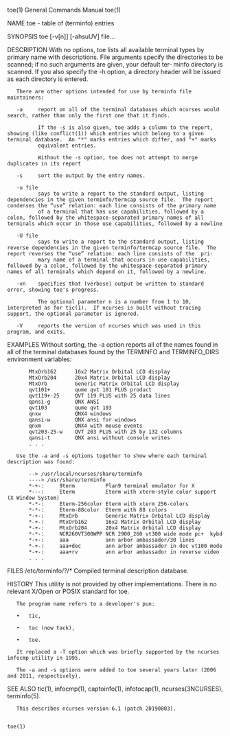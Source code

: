 toe(1)                                                                                     General Commands Manual                                                                                     toe(1)

NAME
       toe - table of (terminfo) entries

SYNOPSIS
       toe [-v[n]] [-ahsuUV] file...

DESCRIPTION
       With  no  options,  toe lists all available terminal types by primary name with descriptions.  File arguments specify the directories to be scanned; if no such arguments are given, your default ter‐
       minfo directory is scanned.  If you also specify the -h option, a directory header will be issued as each directory is entered.

       There are other options intended for use by terminfo file maintainers:

       -a     report on all of the terminal databases which ncurses would search, rather than only the first one that it finds.

              If the -s is also given, toe adds a column to the report, showing (like conflict(1)) which entries which belong to a given terminal database.  An "*" marks entries which differ, and "+" marks
              equivalent entries.

              Without the -s option, toe does not attempt to merge duplicates in its report

       -s     sort the output by the entry names.

       -u file
              says to write a report to the standard output, listing dependencies in the given terminfo/termcap source file.  The report condenses the “use” relation: each line consists of the primary name
              of a terminal that has use capabilities, followed by a colon, followed by the whitespace-separated primary names of all terminals which occur in those use capabilities, followed by a newline

       -U file
              says to write a report to the standard output, listing reverse dependencies in the given terminfo/termcap source file.  The report reverses the “use” relation: each line consists of the  pri‐
              mary name of a terminal that occurs in use capabilities, followed by a colon, followed by the whitespace-separated primary names of all terminals which depend on it, followed by a newline.

       -vn    specifies that (verbose) output be written to standard error, showing toe's progress.

              The optional parameter n is a number from 1 to 10, interpreted as for tic(1).  If ncurses is built without tracing support, the optional parameter is ignored.

       -V     reports the version of ncurses which was used in this program, and exits.

EXAMPLES
       Without sorting, the -a option reports all of the names found in all of the terminal databases found by the TERMINFO and TERMINFO_DIRS environment variables:

           MtxOrb162      16x2 Matrix Orbital LCD display
           MtxOrb204      20x4 Matrix Orbital LCD display
           MtxOrb         Generic Matrix Orbital LCD display
           qvt101+        qume qvt 101 PLUS product
           qvt119+-25     QVT 119 PLUS with 25 data lines
           qansi-g        QNX ANSI
           qvt103         qume qvt 103
           qnxw           QNX4 windows
           qansi-w        QNX ansi for windows
           qnxm           QNX4 with mouse events
           qvt203-25-w    QVT 203 PLUS with 25 by 132 columns
           qansi-t        QNX ansi without console writes
           . . .

       Use the -a and -s options together to show where each terminal description was found:

           --> /usr/local/ncurses/share/terminfo
           ----> /usr/share/terminfo
           *-+-:     9term          Plan9 terminal emulator for X
           *---:     Eterm          Eterm with xterm-style color support (X Window System)
           *-*-:     Eterm-256color Eterm with xterm 256-colors
           *-*-:     Eterm-88color  Eterm with 88 colors
           *-+-:     MtxOrb         Generic Matrix Orbital LCD display
           *-+-:     MtxOrb162      16x2 Matrix Orbital LCD display
           *-+-:     MtxOrb204      20x4 Matrix Orbital LCD display
           *-*-:     NCR260VT300WPP NCR 2900_260 vt300 wide mode pc+  kybd
           *-+-:     aaa            ann arbor ambassador/30 lines
           *-+-:     aaa+dec        ann arbor ambassador in dec vt100 mode
           *-+-:     aaa+rv         ann arbor ambassador in reverse video
           . . .

FILES
       /etc/terminfo/?/*
            Compiled terminal description database.

HISTORY
       This utility is not provided by other implementations.  There is no relevant X/Open or POSIX standard for toe.

       The program name refers to a developer's pun:

       •   tic,

       •   tac (now tack),

       •   toe.

       It replaced a -T option which was briefly supported by the ncurses infocmp utility in 1995.

       The -a and -s options were added to toe several years later (2006 and 2011, respectively).

SEE ALSO
       tic(1), infocmp(1), captoinfo(1), infotocap(1), ncurses(3NCURSES), terminfo(5).

       This describes ncurses version 6.1 (patch 20190803).

                                                                                                                                                                                                       toe(1)
